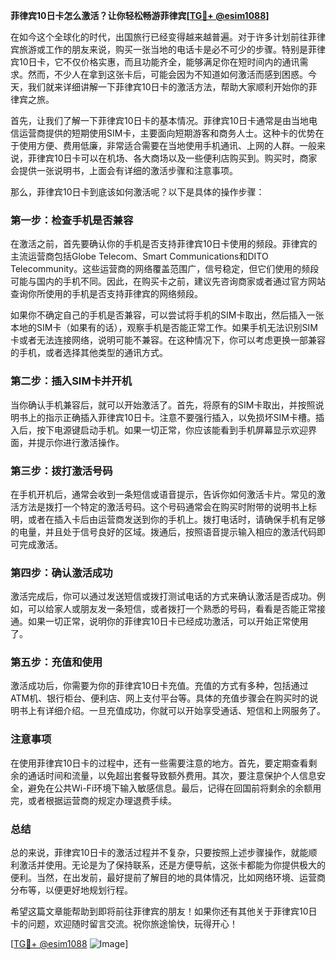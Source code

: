 **菲律宾10日卡怎么激活？让你轻松畅游菲律宾[[TG💪+ @esim1088](https://t.me/s/esim1088)]**

在如今这个全球化的时代，出国旅行已经变得越来越普遍。对于许多计划前往菲律宾旅游或工作的朋友来说，购买一张当地的电话卡是必不可少的步骤。特别是菲律宾10日卡，它不仅价格实惠，而且功能齐全，能够满足你在短时间内的通讯需求。然而，不少人在拿到这张卡后，可能会因为不知道如何激活而感到困惑。今天，我们就来详细讲解一下菲律宾10日卡的激活方法，帮助大家顺利开始你的菲律宾之旅。

首先，让我们了解一下菲律宾10日卡的基本情况。菲律宾10日卡通常是由当地电信运营商提供的短期使用SIM卡，主要面向短期游客和商务人士。这种卡的优势在于使用方便、费用低廉，非常适合需要在当地使用手机通讯、上网的人群。一般来说，菲律宾10日卡可以在机场、各大商场以及一些便利店购买到。购买时，商家会提供一张说明书，上面会有详细的激活步骤和注意事项。

那么，菲律宾10日卡到底该如何激活呢？以下是具体的操作步骤：

### **第一步：检查手机是否兼容**
在激活之前，首先要确认你的手机是否支持菲律宾10日卡使用的频段。菲律宾的主流运营商包括Globe Telecom、Smart Communications和DITO Telecommunity。这些运营商的网络覆盖范围广，信号稳定，但它们使用的频段可能与国内的手机不同。因此，在购买卡之前，建议先咨询商家或者通过官方网站查询你所使用的手机是否支持菲律宾的网络频段。

如果你不确定自己的手机是否兼容，可以尝试将手机的SIM卡取出，然后插入一张本地的SIM卡（如果有的话），观察手机是否能正常工作。如果手机无法识别SIM卡或者无法连接网络，说明可能不兼容。在这种情况下，你可以考虑更换一部兼容的手机，或者选择其他类型的通讯方式。

### **第二步：插入SIM卡并开机**
当你确认手机兼容后，就可以开始激活了。首先，将原有的SIM卡取出，并按照说明书上的指示正确插入菲律宾10日卡。注意不要强行插入，以免损坏SIM卡槽。插入后，按下电源键启动手机。如果一切正常，你应该能看到手机屏幕显示欢迎界面，并提示你进行激活操作。

### **第三步：拨打激活号码**
在手机开机后，通常会收到一条短信或语音提示，告诉你如何激活卡片。常见的激活方法是拨打一个特定的激活号码。这个号码通常会在购买时附带的说明书上标明，或者在插入卡后由运营商发送到你的手机上。拨打电话时，请确保手机有足够的电量，并且处于信号良好的区域。拨通后，按照语音提示输入相应的激活代码即可完成激活。

### **第四步：确认激活成功**
激活完成后，你可以通过发送短信或拨打测试电话的方式来确认激活是否成功。例如，可以给家人或朋友发一条短信，或者拨打一个熟悉的号码，看看是否能正常接通。如果一切正常，说明你的菲律宾10日卡已经成功激活，可以开始正常使用了。

### **第五步：充值和使用**
激活成功后，你需要为你的菲律宾10日卡充值。充值的方式有多种，包括通过ATM机、银行柜台、便利店、网上支付平台等。具体的充值步骤会在购买时的说明书上有详细介绍。一旦充值成功，你就可以开始享受通话、短信和上网服务了。

### **注意事项**
在使用菲律宾10日卡的过程中，还有一些需要注意的地方。首先，要定期查看剩余的通话时间和流量，以免超出套餐导致额外费用。其次，要注意保护个人信息安全，避免在公共Wi-Fi环境下输入敏感信息。最后，记得在回国前将剩余的余额用完，或者根据运营商的规定办理退费手续。

### **总结**
总的来说，菲律宾10日卡的激活过程并不复杂，只要按照上述步骤操作，就能顺利激活并使用。无论是为了保持联系，还是方便导航，这张卡都能为你提供极大的便利。当然，在出发前，最好提前了解目的地的具体情况，比如网络环境、运营商分布等，以便更好地规划行程。

希望这篇文章能帮助到即将前往菲律宾的朋友！如果你还有其他关于菲律宾10日卡的问题，欢迎随时留言交流。祝你旅途愉快，玩得开心！

[[TG💪+ @esim1088](https://t.me/s/esim1088) ![Image](https://i.postimg.cc/4NQfJmqS/Snipaste-2025-05-13-00-14-12.png)]